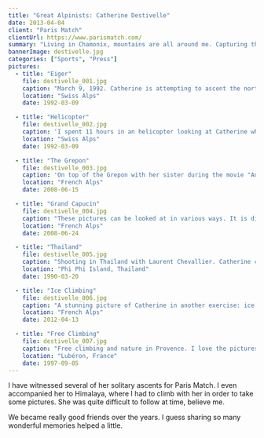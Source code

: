 ```yaml
---
title: "Great Alpinists: Catherine Destivelle"
date: 2013-04-04
client: "Paris Match"
clientUrl: https://www.parismatch.com/
summary: "Living in Chamonix, mountains are all around me. Capturing the majesty of moutains while avoiding stereotypes is a difficult exercise."
bannerImage: destivelle.jpg
categories: ["Sports", "Press"]
pictures:
  - title: "Eiger"
    file: destivelle_001.jpg
    caption: "March 9, 1992. Catherine is attempting to ascent the north face of the Eiger.That performance will only take her 17 hours and made her a legend."
    location: "Swiss Alps"
    date: 1992-03-09

  - title: "Helicopter"
    file: destivelle_002.jpg
    caption: 'I spent 11 hours in an helicopter looking at Catherine while she was defying "the Ogre" as climbers call the Eiger.'
    location: "Swiss Alps"
    date: 1992-03-09

  - title: "The Grepon"
    file: destivelle_003.jpg
    caption: 'On top of the Grepon with her sister during the movie "Au delà des Cimes" by Rémy Tezier.'
    location: "French Alps"
    date: 2008-06-15

  - title: "Grand Capucin"
    file: destivelle_004.jpg
    caption: "These pictures can be looked at in various ways. It is difficult to imagine that 500 meters are separating us from the snow below."
    location: "French Alps"
    date: 2008-06-24

  - title: "Thailand"
    file: destivelle_005.jpg
    caption: "Shooting in Thailand with Laurent Chevallier. Catherine climbed with the swallow's nests hunters."
    location: "Phi Phi Island, Thailand"
    date: 1990-03-20

  - title: "Ice Climbing"
    file: destivelle_006.jpg
    caption: "A stunning picture of Catherine in another exercise: ice climbing."
    location: "French Alps"
    date: 2012-04-13

  - title: "Free Climbing"
    file: destivelle_007.jpg
    caption: "Free climbing and nature in Provence. I love the pictures I have taken on that occasion: what a graceful lady!"
    location: "Lubéron, France"
    date: 1997-09-05
---
```


I have witnessed several of her solitary ascents for Paris Match. I even accompanied her to Himalaya, where I had to climb with her in order to take some pictures. She was quite difficult to follow at time, believe me.

We became really good friends over the years. I guess sharing so many wonderful memories helped a little.
